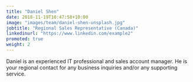 ```yaml
---
title: "Daniel Shen"
date: 2018-11-19T10:47:58+10:00
image: "images/team/daniel-shen-unsplash.jpg"
jobtitle: "Regional Sales Representative (Canada)"
linkedinurl: "https://www.linkedin.com/example2"
promoted: true
weight: 2
---
```


Daniel is an experienced IT professional and sales account manager. He is your regional contact for any business inquiries and/or any supporting service.
